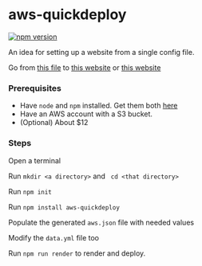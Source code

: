 # aws-quickdeploy

[![npm version](https://badge.fury.io/js/aws-quickdeploy.svg)](https://badge.fury.io/js/aws-quickdeploy)

An idea for setting up a website from a single config file.

Go from [this file](data.yml) to [this website](http://aws-quickdeploy-example-business.com.s3-website-us-west-1.amazonaws.com) or [this website](http://aws-quickdeploy-example-musician.com.s3-website-us-west-1.amazonaws.com)

### Prerequisites
  - Have `node` and `npm` installed. Get them both [here](https://nodejs.org/en/download/)
  - Have an AWS account with a S3 bucket.
  - (Optional) About $12

### Steps

Open a terminal

Run `mkdir <a directory>` and ` cd <that directory>`

Run `npm init`

Run `npm install aws-quickdeploy`

Populate the generated `aws.json` file with needed values

Modify the `data.yml` file too

Run `npm run render` to render and deploy.

